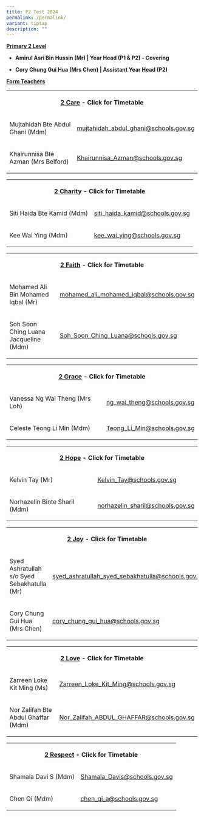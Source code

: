 ```yaml
---
title: P2 Test 2024
permalink: /permalink/
variant: tiptap
description: ""
---
```

<p><strong><u>Primary 2 Level</u></strong></p><ul data-tight="true" class="tight"><li><p><strong>Amirul Asri Bin Hussin (Mr) | Year Head (P1 &amp; P2) - Covering</strong></p></li><li><p><strong>Cory Chung Gui Hua (Mrs Chen) | Assistant Year Head (P2)</strong></p></li></ul><p></p><p><strong><u>Form Teachers</u></strong></p><table><tbody><tr><th rowspan="1" colspan="2"><p><a href="/files/Timetable 2024/2_Care___2024.pdf" rel="noopener noreferrer nofollow" target="_blank">2 Care</a> - Click for Timetable</p></th></tr><tr><td rowspan="1" colspan="1"><p>Mujtahidah Bte Abdul Ghani (Mdm)</p></td><td rowspan="1" colspan="1"><p><a href="mailto:mujtahidah_abdul_ghani@schools.gov.sg" rel="noopener noreferrer nofollow" target="_blank">mujtahidah_abdul_ghani@schools.gov.sg</a></p></td></tr><tr><td rowspan="1" colspan="1"><p>Khairunnisa Bte Azman (Mrs Belford)</p></td><td rowspan="1" colspan="1"><p><a href="mailto:Khairunnisa_Azman@schools.gov.sg" rel="noopener noreferrer nofollow" target="_blank">Khairunnisa_Azman@schools.gov.sg</a></p></td></tr></tbody></table><p></p><table><tbody><tr><th rowspan="1" colspan="2"><p><a href="/files/Timetable 2024/2_Charity___2024.pdf" rel="noopener noreferrer nofollow" target="_blank">2 Charity</a> - Click for Timetable</p></th></tr><tr><td rowspan="1" colspan="1"><p>Siti Haida Bte Kamid (Mdm)</p></td><td rowspan="1" colspan="1"><p><a href="mailto:siti_haida_kamid@schools.gov.sg" rel="noopener noreferrer nofollow" target="_blank">siti_haida_kamid@schools.gov.sg</a></p></td></tr><tr><td rowspan="1" colspan="1"><p>Kee Wai Ying (Mdm)</p></td><td rowspan="1" colspan="1"><p><a href="mailto:kee_wai_ying@schools.gov.sg" rel="noopener noreferrer nofollow" target="_blank">kee_wai_ying@schools.gov.sg</a></p></td></tr></tbody></table><p></p><table><tbody><tr><th rowspan="1" colspan="2"><p><a href="/files/Timetable 2024/2_Faith___2024.pdf" rel="noopener noreferrer nofollow" target="_blank">2 Faith</a> - Click for Timetable</p></th></tr><tr><td rowspan="1" colspan="1"><p>Mohamed Ali Bin Mohamed Iqbal (Mr)</p></td><td rowspan="1" colspan="1"><p><a href="mailto:mohamed_ali_mohamed_iqbal@schools.gov.sg" rel="noopener noreferrer nofollow" target="_blank">mohamed_ali_mohamed_iqbal@schools.gov.sg</a></p></td></tr><tr><td rowspan="1" colspan="1"><p>Soh Soon Ching Luana Jacqueline (Mdm)</p></td><td rowspan="1" colspan="1"><p><a href="mailto:Soh_Soon_Ching_Luana@schools.gov.sg" rel="noopener noreferrer nofollow" target="_blank">Soh_Soon_Ching_Luana@schools.gov.sg</a></p></td></tr></tbody></table><p></p><table><tbody><tr><th rowspan="1" colspan="2"><p><a href="/files/Timetable 2024/2_Grace___2024.pdf" rel="noopener noreferrer nofollow" target="_blank">2 Grace</a> - Click for Timetable</p></th></tr><tr><td rowspan="1" colspan="1"><p>Vanessa Ng Wai Theng (Mrs Loh)</p></td><td rowspan="1" colspan="1"><p><a href="mailto:ng_wai_theng@schools.gov.sg" rel="noopener noreferrer nofollow" target="_blank">ng_wai_theng@schools.gov.sg</a></p></td></tr><tr><td rowspan="1" colspan="1"><p>Celeste Teong Li Min (Mdm)</p></td><td rowspan="1" colspan="1"><p><a href="mailto:Teong_Li_Min@schools.gov.sg" rel="noopener noreferrer nofollow" target="_blank">Teong_Li_Min@schools.gov.sg</a></p></td></tr></tbody></table><p></p><table><tbody><tr><th rowspan="1" colspan="2"><p><a href="/files/Timetable 2024/2_Hope___2024.pdf" rel="noopener noreferrer nofollow" target="_blank">2 Hope</a> - Click for Timetable</p></th></tr><tr><td rowspan="1" colspan="1"><p>Kelvin Tay (Mr)</p></td><td rowspan="1" colspan="1"><p><a href="mailto:Kelvin_Tay@schools.gov.sg" rel="noopener noreferrer nofollow" target="_blank">Kelvin_Tay@schools.gov.sg</a></p></td></tr><tr><td rowspan="1" colspan="1"><p>Norhazelin Binte Sharil (Mdm)</p></td><td rowspan="1" colspan="1"><p><a href="mailto:norhazelin_sharil@schools.gov.sg" rel="noopener noreferrer nofollow" target="_blank">norhazelin_sharil@schools.gov.sg</a></p></td></tr></tbody></table><p></p><table><tbody><tr><th rowspan="1" colspan="2"><p><a href="/files/Timetable 2024/2_Joy___2024.pdf" rel="noopener noreferrer nofollow" target="_blank">2 Joy</a> - Click for Timetable</p></th></tr><tr><td rowspan="1" colspan="1"><p>Syed Ashratullah s/o Syed Sebakhatulla (Mr)</p></td><td rowspan="1" colspan="1"><p><a href="mailto:syed_ashratullah_syed_sebakhatulla@schools.gov.sg" rel="noopener noreferrer nofollow" target="_blank">syed_ashratullah_syed_sebakhatulla@schools.gov.sg</a></p></td></tr><tr><td rowspan="1" colspan="1"><p>Cory Chung Gui Hua (Mrs Chen)</p></td><td rowspan="1" colspan="1"><p><a href="mailto:cory_chung_gui_hua@schools.gov.sg" rel="noopener noreferrer nofollow" target="_blank">cory_chung_gui_hua@schools.gov.sg</a></p></td></tr></tbody></table><p></p><table><tbody><tr><th rowspan="1" colspan="2"><p><a href="/files/Timetable 2024/2_Love___2024.pdf" rel="noopener noreferrer nofollow" target="_blank">2 Love</a> - Click for Timetable</p></th></tr><tr><td rowspan="1" colspan="1"><p>Zarreen Loke Kit Ming (Ms)</p></td><td rowspan="1" colspan="1"><p><a href="mailto:Zarreen_Loke_Kit_Ming@schools.gov.sg" rel="noopener noreferrer nofollow" target="_blank">Zarreen_Loke_Kit_Ming@schools.gov.sg</a></p></td></tr><tr><td rowspan="1" colspan="1"><p>Nor Zalifah Bte Abdul Ghaffar (Mdm)</p></td><td rowspan="1" colspan="1"><p><a href="mailto:Nor_Zalifah_ABDUL_GHAFFAR@schools.gov.sg" rel="noopener noreferrer nofollow" target="_blank">Nor_Zalifah_ABDUL_GHAFFAR@schools.gov.sg</a></p></td></tr></tbody></table><p></p><table><tbody><tr><th rowspan="1" colspan="2"><p><a href="/files/Timetable 2024/2_Respect___2024.pdf" rel="noopener noreferrer nofollow" target="_blank">2 Respect</a> - Click for Timetable</p></th></tr><tr><td rowspan="1" colspan="1"><p>Shamala Davi S (Mdm)</p></td><td rowspan="1" colspan="1"><p><a href="mailto:Shamala_Davis@schools.gov.sg" rel="noopener noreferrer nofollow" target="_blank">Shamala_Davis@schools.gov.sg</a></p></td></tr><tr><td rowspan="1" colspan="1"><p>Chen Qi (Mdm)</p></td><td rowspan="1" colspan="1"><p><a href="mailto:chen_qi_a@schools.gov.sg" rel="noopener noreferrer nofollow" target="_blank">chen_qi_a@schools.gov.sg</a></p></td></tr></tbody></table><p></p>